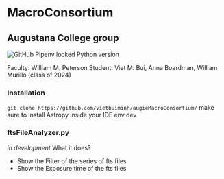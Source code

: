 # MacroConsortium
## Augustana College group

![GitHub Pipenv locked Python version](https://img.shields.io/github/pipenv/locked/python-version/vietbuiminh/augieMacroConsortium)

Faculty: William M. Peterson
Student: Viet M. Bui, Anna Boardman, William Murillo (class of 2024)

### Installation 
`git clone https://github.com/vietbuiminh/augieMacroConsortium/`
make sure to install Astropy inside your IDE env dev

### ftsFileAnalyzer.py
*in development*
What it does? 
- Show the Filter of the series of fts files
- Show the Exposure time of the fts files


